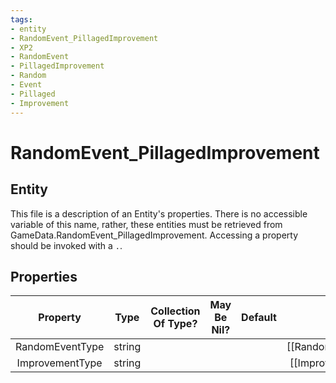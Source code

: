 ```yaml
---
tags:
- entity
- RandomEvent_PillagedImprovement
- XP2
- RandomEvent
- PillagedImprovement
- Random
- Event
- Pillaged
- Improvement
---
```

# RandomEvent_PillagedImprovement
## Entity
This file is a description of an Entity's properties. There is no accessible variable of this name, rather, these entities must be retrieved from GameData.RandomEvent_PillagedImprovement. Accessing a property should be invoked with a `.`.
## Properties
|	Property	|	Type	|	Collection Of Type?	|	May Be Nil?	|	Default	|	References	|	Key	|	Notes	|
|	:-:	|	:-:	|	:-:	|	:-:	|	:-:	|	:-:	|	:-:	|	-:	|
|	RandomEventType	|	string	|		|		|		|	[[RandomEvent]].RandomEventType	|		|	|
|	ImprovementType	|	string	|		|		|		|	[[Improvement]].ImprovementType	|		|	|
